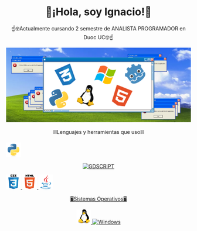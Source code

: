 <div align="center">
<h1>🙌¡Hola, soy Ignacio!🙌</h1>
</div>
<div align="center">
  <p>☝️🤓Actualmente cursando 2 semestre de ANALISTA PROGRAMADOR en Duoc UC🤓☝️</p>
</div>
<div align="center">
  <img src="img/inn.png">
</div>
<div align="center">
  <p>⛓️Lenguajes y herramientas que uso⛓️</p>
  <p align="left"> <a href="https://www.python.org" target="_blank" rel="noreferrer"> <img src="https://raw.githubusercontent.com/devicons/devicon/master/icons/python/python-original.svg" alt="python" width="40" height="40"/> </a> </p>
  <a href=""><img alt="GDSCRIPT" src="https://img.shields.io/badge/GDSCRIPT-306998.svg?style=flat-square&logo=CSS3&logoColor=white"></a>
  <p align="left"> <a href="https://www.w3schools.com/css/" target="_blank" rel="noreferrer"> <img src="https://raw.githubusercontent.com/devicons/devicon/master/icons/css3/css3-original-wordmark.svg" alt="css3" width="40" height="40"/> </a> <a     href="https://www.w3.org/html/" target="_blank" rel="noreferrer">
  <img src="https://raw.githubusercontent.com/devicons/devicon/master/icons/html5/html5-original-wordmark.svg" alt="html5" width="40" height="40"/>
  <a href="https://www.java.com" target="_blank" rel="noreferrer"> <img src="https://raw.githubusercontent.com/devicons/devicon/master/icons/java/java-original.svg" alt="java" width="40" height="40"/>
  
  <p>🖥️Sistemas Operativos🖥️</p>
  <a href="https://www.linux.org/" target="_blank" rel="noreferrer"> <img src="https://raw.githubusercontent.com/devicons/devicon/master/icons/linux/linux-original.svg" alt="linux" width="40" height="40"/>
  <a href=""><img alt="Windows" src="https://img.shields.io/badge/WINDOWS-00A4EF.svg?style=flat-square&logo=CSS3&logoColor=white"></a>
</div>
